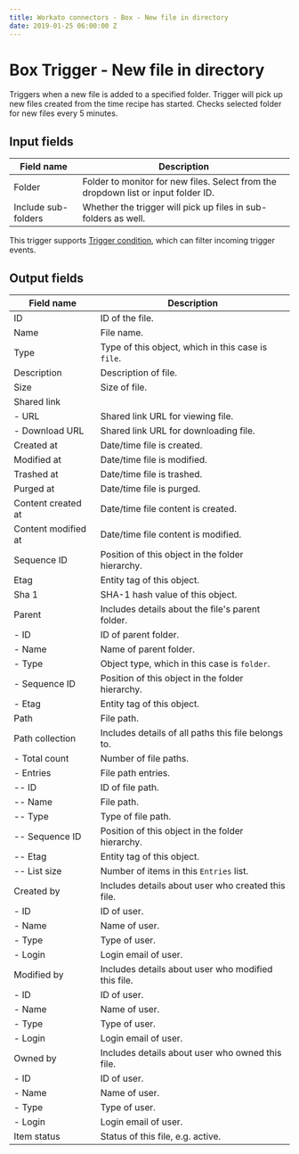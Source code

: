 ```yaml
---
title: Workato connectors - Box - New file in directory
date: 2019-01-25 06:00:00 Z
---
```


# Box Trigger - New file in directory
Triggers when a new file is added to a specified folder. Trigger will pick up new files created from the time recipe has started. Checks selected folder for new files every 5 minutes.

## Input fields
| Field name | Description |
|---|---|
| Folder | Folder to monitor for new files. Select from the dropdown list or input folder ID. |
| Include sub-folders | Whether the trigger will pick up files in sub-folders as well. |

This trigger supports [Trigger condition](https://docs.workato.com/recipes/triggers.html#trigger-conditions), which can filter incoming trigger events.

## Output fields
| Field name | Description |
|---|---|
| ID | ID of the file. |
| Name | File name. |
| Type | Type of this object, which in this case is `file`. |
| Description | Description of file. |
| Size | Size of file. |
| Shared link |  |
| - URL | Shared link URL for viewing file. |
| - Download URL | Shared link URL for downloading file. |
| Created at | Date/time file is created. |
| Modified at | Date/time file is modified. |
| Trashed at | Date/time file is trashed. |
| Purged at | Date/time file is purged. |
| Content created at | Date/time file content is created. |
| Content modified at | Date/time file content is modified. |
| Sequence ID | Position of this object in the folder hierarchy. |
| Etag | Entity tag of this object. |
| Sha 1 | SHA-1 hash value of this object. |
| Parent | Includes details about the file's parent folder. |
| - ID | ID of parent folder. |
| - Name | Name of parent folder. |
| - Type | Object type, which in this case is `folder`. |
| - Sequence ID | Position of this object in the folder hierarchy.  |
| - Etag | Entity tag of this object. |
| Path | File path. |
| Path collection | Includes details of all paths this file belongs to. |
| - Total count | Number of file paths. |
| - Entries | File path entries. |
| -- ID | ID of file path. |
| -- Name | File path. |
| -- Type | Type of file path. |
| -- Sequence ID | Position of this object in the folder hierarchy. |
| -- Etag | Entity tag of this object. |
| -- List size | Number of items in this `Entries` list. |
| Created by | Includes details about user who created this file. |
| - ID | ID of user. |
| - Name | Name of user. |
| - Type | Type of user. |
| - Login | Login email of user. |
| Modified by | Includes details about user who modified this file. |
| - ID | ID of user. |
| - Name | Name of user. |
| - Type | Type of user. |
| - Login | Login email of user. |
| Owned by | Includes details about user who owned this file. |
| - ID | ID of user. |
| - Name | Name of user. |
| - Type | Type of user. |
| - Login | Login email of user. |
| Item status | Status of this file, e.g. active. |
